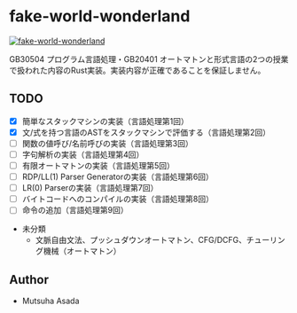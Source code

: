 # fake-world-wonderland
[![fake-world-wonderland](http://img.youtube.com/vi/z3sWoyFHFRs/0.jpg)](https://www.youtube.com/watch?v=z3sWoyFHFRs)

GB30504 プログラム言語処理・GB20401 オートマトンと形式言語の2つの授業で扱われた内容のRust実装。実装内容が正確であることを保証しません。

## TODO
- [x] 簡単なスタックマシンの実装（言語処理第1回）
- [x] 文/式を持つ言語のASTをスタックマシンで評価する（言語処理第2回）
- [ ] 関数の値呼び/名前呼びの実装（言語処理第3回）
- [ ] 字句解析の実装（言語処理第4回）
- [ ] 有限オートマトンの実装（言語処理第5回）
- [ ] RDP/LL(1) Parser Generatorの実装（言語処理第6回）
- [ ] LR(0) Parserの実装（言語処理第7回）
- [ ] バイトコードへのコンパイルの実装（言語処理第8回）
- [ ] 命令の追加（言語処理第9回）
- 未分類
  - 文脈自由文法、プッシュダウンオートマトン、CFG/DCFG、チューリング機械（オートマトン）

## Author
- Mutsuha Asada
